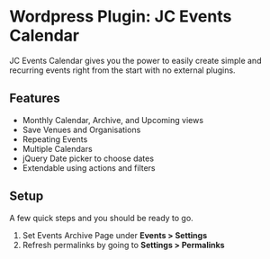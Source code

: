 # Wordpress Plugin: JC Events Calendar

JC Events Calendar gives you the power to easily create simple and recurring events right from the start with no external plugins.

## Features

* Monthly Calendar, Archive, and Upcoming views
* Save Venues and Organisations
* Repeating Events
* Multiple Calendars
* jQuery Date picker to choose dates
* Extendable using actions and filters

## Setup

A few quick steps and you should be ready to go.

1. Set Events Archive Page under **Events > Settings**
1. Refresh permalinks by going to **Settings > Permalinks**